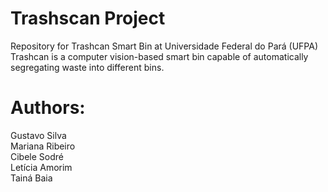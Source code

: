 # Trashscan Project

Repository for Trashcan Smart Bin at Universidade Federal do Pará (UFPA)  
Trashcan is a computer vision-based smart bin capable of automatically segregating waste into different bins.

# Authors:

Gustavo Silva  
Mariana Ribeiro  
Cibele Sodré  
Letícia Amorim  
Tainá Baia